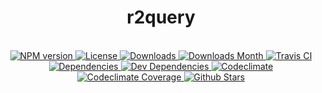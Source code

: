 <h1 align="center">r2query</h1>

<div align="center">
  <strong></strong>
</div>

<br />

<div align="center">
  <!-- NPM version -->
  <a href="https://npmjs.org/package/r2query" target="_blank">
    <img src="https://img.shields.io/npm/v/r2query.svg" alt="NPM version" />
  </a>
  <!-- License -->
  <a href="https://npmjs.org/package/r2query" target="_blank">
    <img src="https://img.shields.io/npm/l/r2query.svg" alt="License" />
  </a>
  <!-- Downloads -->
  <a href="https://npmjs.org/package/r2query" target="_blank">
    <img src="https://img.shields.io/npm/dt/r2query.svg" alt="Downloads" />
  </a>
  <!-- Downloads Month -->
  <a href="https://npmjs.org/package/r2query" target="_blank">
    <img src="https://img.shields.io/npm/dm/r2query.svg" alt="Downloads Month" />
  </a>
  <!-- Travis CI -->
  <a href="https://travis-ci.org/r2js/r2query" target="_blank">
    <img src="https://img.shields.io/travis/r2js/r2query.svg" alt="Travis CI" />
  </a>
  <!-- Dependencies -->
  <a href="https://david-dm.org/r2js/r2query" target="_blank">
    <img src="https://img.shields.io/david/r2js/r2query.svg" alt="Dependencies" />
  </a>
  <!-- Dev Dependencies -->
  <a href="https://david-dm.org/r2js/r2query?type=dev" target="_blank">
    <img src="https://img.shields.io/david/dev/r2js/r2query.svg" alt="Dev Dependencies" />
  </a>
  <!-- Codeclimate -->
  <a href="https://codeclimate.com/github/r2js/r2query" target="_blank">
    <img src="https://img.shields.io/codeclimate/github/r2js/r2query.svg" alt="Codeclimate" />
  </a>
  <!-- Codeclimate Coverage -->
  <a href="https://codeclimate.com/github/r2js/r2query" target="_blank">
    <img src="https://img.shields.io/codeclimate/coverage/github/r2js/r2query.svg" alt="Codeclimate Coverage" />
  </a>
  <!-- Github Stars -->
  <a href="https://github.com/r2js/r2query" target="_blank">
    <img src="https://img.shields.io/github/stars/r2js/r2query.svg?label=%E2%98%85" alt="Github Stars" />
  </a>
</div>
